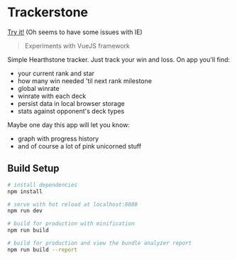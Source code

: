 # Trackerstone

<a target="_blank" href="https://keiwen.github.io/Trackerstone/">Try it!</a> (Oh seems to have some issues with IE)

> Experiments with VueJS framework

Simple Hearthstone tracker. Just track your win and loss. On app you'll find:
- your current rank and star
- how many win needed 'til next rank milestone
- global winrate
- winrate with each deck
- persist data in local browser storage
- stats against opponent's deck types

Maybe one day this app will let you know:
- graph with progress history
- and of course a lot of pink unicorned stuff

## Build Setup

``` bash
# install dependencies
npm install

# serve with hot reload at localhost:8080
npm run dev

# build for production with minification
npm run build

# build for production and view the bundle analyzer report
npm run build --report
```

